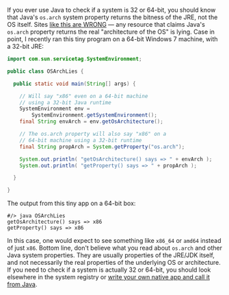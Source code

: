 If you ever use Java to check if a system is 32 or 64-bit, you should know that Java's `os.arch` system property returns the bitness of the JRE, not the OS itself.  Sites [like this are WRONG](http://www.roseindia.net/java/beginners/OSInformation.shtml) &mdash; any resource that claims Java's `os.arch` property returns the real "architecture of the OS" is lying.  Case in point, I recently ran this tiny program on a 64-bit Windows 7 machine, with a 32-bit JRE:

```java
import com.sun.servicetag.SystemEnvironment;

public class OSArchLies {

  public static void main(String[] args) {

    // Will say "x86" even on a 64-bit machine
    // using a 32-bit Java runtime
    SystemEnvironment env =
        SystemEnvironment.getSystemEnvironment();
    final String envArch = env.getOsArchitecture();

    // The os.arch property will also say "x86" on a
    // 64-bit machine using a 32-bit runtime
    final String propArch = System.getProperty("os.arch");

    System.out.println( "getOsArchitecture() says => " + envArch );
    System.out.println( "getProperty() says => " + propArch );

  }

}
```

The output from this tiny app on a 64-bit box:

```
#/> java OSArchLies
getOsArchitecture() says => x86
getProperty() says => x86
```

In this case, one would expect to see something like `x86_64` or `amd64` instead of just `x86`.  Bottom line, don't believe what you read about `os.arch` and other Java system properties.  They are usually properties of the JRE/JDK itself, and not necessarily the real properties of the underlying OS or architecture.  If you need to check if a system is actually 32 or 64-bit, you should look elsewhere in the system registry or [write your own native app and call it from Java](reliably-checking-os-bitness-32-or-64-bit-on-windows-with-a-tiny-c-app).